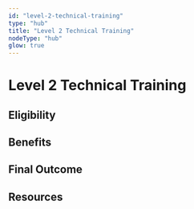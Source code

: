 ```yaml
---
id: "level-2-technical-training"
type: "hub"
title: "Level 2 Technical Training"
nodeType: "hub"
glow: true
---
```


# Level 2 Technical Training

<!-- TODO: Add description of Level 2 technical training -->

## Eligibility

<!-- TODO: Add eligibility requirements -->

## Benefits

<!-- TODO: Add benefits of this training level -->

## Final Outcome

<!-- TODO: Add expected outcomes -->

## Resources

<!-- TODO: Add relevant links and resources -->
